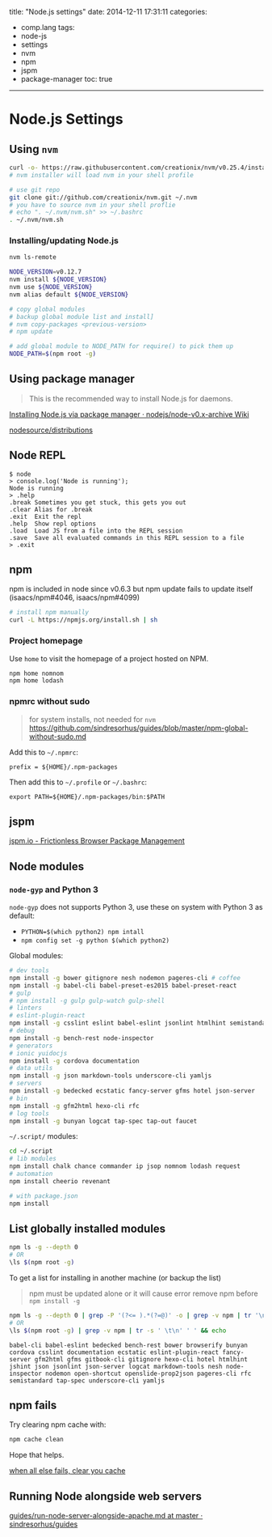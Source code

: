 title: "Node.js settings"
date: 2014-12-11 17:31:11
categories:
- comp.lang
tags:
- node-js
- settings
- nvm
- npm
- jspm
- package-manager
toc: true
---

# Node.js Settings

## Using `nvm`

```sh
curl -o- https://raw.githubusercontent.com/creationix/nvm/v0.25.4/install.sh | bash
# nvm installer will load nvm in your shell profile

# use git repo
git clone git://github.com/creationix/nvm.git ~/.nvm
# you have to source nvm in your shell proflie
# echo ". ~/.nvm/nvm.sh" >> ~/.bashrc
. ~/.nvm/nvm.sh
```

### Installing/updating Node.js

```sh
nvm ls-remote

NODE_VERSION=v0.12.7
nvm install ${NODE_VERSION}
nvm use ${NODE_VERSION}
nvm alias default ${NODE_VERSION}

# copy global modules
# backup global module list and install]
# nvm copy-packages <previous-version>
# npm update

# add global module to NODE_PATH for require() to pick them up
NODE_PATH=$(npm root -g)
```

## Using package manager

> This is the recommended way to install Node.js for daemons.

[Installing Node.js via package manager · nodejs/node-v0.x-archive Wiki](https://github.com/nodejs/node-v0.x-archive/wiki/Installing-Node.js-via-package-manager)

[nodesource/distributions](https://github.com/nodesource/distributions)

## Node REPL

```
$ node
> console.log('Node is running');
Node is running
> .help
.break Sometimes you get stuck, this gets you out
.clear Alias for .break
.exit  Exit the repl
.help  Show repl options
.load  Load JS from a file into the REPL session
.save  Save all evaluated commands in this REPL session to a file
> .exit
```

## npm

npm is included in node since v0.6.3
but npm update fails to update itself (isaacs/npm#4046, isaacs/npm#4099)

```sh
# install npm manually
curl -L https://npmjs.org/install.sh | sh
```

### Project homepage

Use `home` to visit the homepage of a project hosted on NPM.

```sh
npm home nomnom
npm home lodash
```

### npmrc without sudo

> for system installs, not needed for `nvm`  
> https://github.com/sindresorhus/guides/blob/master/npm-global-without-sudo.md

Add this to `~/.npmrc`:
```
prefix = ${HOME}/.npm-packages
```

Then add this to `~/.profile` or `~/.bashrc`:
```
export PATH=${HOME}/.npm-packages/bin:$PATH
```

## jspm

[jspm.io - Frictionless Browser Package Management](http://jspm.io/)

## Node modules

### `node-gyp` and Python 3

`node-gyp` does not supports Python 3, use these on system with Python 3 as default:
- `PYTHON=$(which python2) npm intall`
- `npm config set -g python $(which python2)`

Global modules:
```sh
# dev tools
npm install -g bower gitignore nesh nodemon pageres-cli # coffee
npm install -g babel-cli babel-preset-es2015 babel-preset-react
# gulp
# npm install -g gulp gulp-watch gulp-shell
# linters
# eslint-plugin-react
npm install -g csslint eslint babel-eslint jsonlint htmlhint semistandard 
# debug
npm install -g bench-rest node-inspector
# generators
# ionic yuidocjs
npm install -g cordova documentation
# data utils
npm install -g json markdown-tools underscore-cli yamljs
# servers
npm install -g bedecked ecstatic fancy-server gfms hotel json-server
# bin
npm install -g gfm2html hexo-cli rfc 
# log tools
npm install -g bunyan logcat tap-spec tap-out faucet
```

`~/.script/` modules:
```sh
cd ~/.script
# lib modules
npm install chalk chance commander ip jsop nomnom lodash request
# automation
npm install cheerio revenant

# with package.json
npm install
```

## List globally installed modules

```sh
npm ls -g --depth 0
# OR
\ls $(npm root -g)
```

To get a list for installing in another machine (or backup the list)
> npm must be updated alone or it will cause error
> remove npm before `npm install -g`

```sh
npm ls -g --depth 0 | grep -P '(?<= ).*(?=@)' -o | grep -v npm | tr '\n' ' ' && echo
# OR
\ls $(npm root -g) | grep -v npm | tr -s ' \t\n' ' ' && echo
```

```
babel-cli babel-eslint bedecked bench-rest bower browserify bunyan cordova csslint documentation ecstatic eslint-plugin-react fancy-server gfm2html gfms gitbook-cli gitignore hexo-cli hotel htmlhint jshint json jsonlint json-server logcat markdown-tools nesh node-inspector nodemon open-shortcut openslide-prop2json pageres-cli rfc semistandard tap-spec underscore-cli yamljs 
```

## npm fails

Try clearing npm cache with:

```sh
npm cache clean
```

Hope that helps.

[when all else fails, clear you cache](http://codebetter.com/glennblock/2012/02/27/my-tale-of-npm-woe-when-all-else-fails-clear-you-cache/)

## Running Node alongside web servers

[guides/run-node-server-alongside-apache.md at master · sindresorhus/guides](https://github.com/sindresorhus/guides/blob/master/run-node-server-alongside-apache.md)

